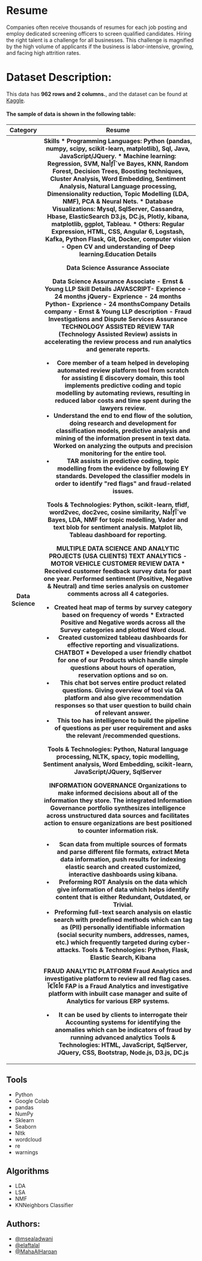 
# Resume
Companies often receive thousands of
resumes for each job posting and
employ dedicated screening officers
to screen qualified candidates.
Hiring the right talent is a
challenge for all businesses. This
challenge is magnified by the high
volume of applicants if the business
is labor-intensive, growing, and
facing high attrition rates.

# Dataset Description:
This data has **962 rows and 2 columns.**, and the dataset can be found at [Kaggle](https://www.kaggle.com/gauravduttakiit/resume-dataset/code?datasetId=1177531&sortBy=voteCount).



#### The sample of data is shown in the following table:

<table width="100%">
 <tr>
  <th>Category</th><th>Resume</th>
 </tr>
 <tr>
  <th>Data Science</th><th>Skills * Programming Languages: Python (pandas, numpy, scipy, scikit-learn, matplotlib), Sql, Java, JavaScript/JQuery. * Machine learning: Regression, SVM, Naأƒآ¯ve Bayes, KNN, Random Forest, Decision Trees, Boosting techniques, Cluster Analysis, Word Embedding, Sentiment Analysis, Natural Language processing, Dimensionality reduction, Topic Modelling (LDA, NMF), PCA & Neural Nets. * Database Visualizations: Mysql, SqlServer, Cassandra, Hbase, ElasticSearch D3.js, DC.js, Plotly, kibana, matplotlib, ggplot, Tableau. * Others: Regular Expression, HTML, CSS, Angular 6, Logstash, Kafka, Python Flask, Git, Docker, computer vision - Open CV and understanding of Deep learning.Education Details 

Data Science Assurance Associate 

Data Science Assurance Associate - Ernst & Young LLP
Skill Details 
JAVASCRIPT- Exprience - 24 months
jQuery- Exprience - 24 months
Python- Exprience - 24 monthsCompany Details 
company - Ernst & Young LLP
description - Fraud Investigations and Dispute Services   Assurance
TECHNOLOGY ASSISTED REVIEW
TAR (Technology Assisted Review) assists in accelerating the review process and run analytics and generate reports.
* Core member of a team helped in developing automated review platform tool from scratch for assisting E discovery domain, this tool implements predictive coding and topic modelling by automating reviews, resulting in reduced labor costs and time spent during the lawyers review.
* Understand the end to end flow of the solution, doing research and development for classification models, predictive analysis and mining of the information present in text data. Worked on analyzing the outputs and precision monitoring for the entire tool.
* TAR assists in predictive coding, topic modelling from the evidence by following EY standards. Developed the classifier models in order to identify "red flags" and fraud-related issues.

Tools & Technologies: Python, scikit-learn, tfidf, word2vec, doc2vec, cosine similarity, Naأƒآ¯ve Bayes, LDA, NMF for topic modelling, Vader and text blob for sentiment analysis. Matplot lib, Tableau dashboard for reporting.

MULTIPLE DATA SCIENCE AND ANALYTIC PROJECTS (USA CLIENTS)
TEXT ANALYTICS - MOTOR VEHICLE CUSTOMER REVIEW DATA * Received customer feedback survey data for past one year. Performed sentiment (Positive, Negative & Neutral) and time series analysis on customer comments across all 4 categories.
* Created heat map of terms by survey category based on frequency of words * Extracted Positive and Negative words across all the Survey categories and plotted Word cloud.
* Created customized tableau dashboards for effective reporting and visualizations.
CHATBOT * Developed a user friendly chatbot for one of our Products which handle simple questions about hours of operation, reservation options and so on.
* This chat bot serves entire product related questions. Giving overview of tool via QA platform and also give recommendation responses so that user question to build chain of relevant answer.
* This too has intelligence to build the pipeline of questions as per user requirement and asks the relevant /recommended questions.

Tools & Technologies: Python, Natural language processing, NLTK, spacy, topic modelling, Sentiment analysis, Word Embedding, scikit-learn, JavaScript/JQuery, SqlServer

INFORMATION GOVERNANCE
Organizations to make informed decisions about all of the information they store. The integrated Information Governance portfolio synthesizes intelligence across unstructured data sources and facilitates action to ensure organizations are best positioned to counter information risk.
* Scan data from multiple sources of formats and parse different file formats, extract Meta data information, push results for indexing elastic search and created customized, interactive dashboards using kibana.
* Preforming ROT Analysis on the data which give information of data which helps identify content that is either Redundant, Outdated, or Trivial.
* Preforming full-text search analysis on elastic search with predefined methods which can tag as (PII) personally identifiable information (social security numbers, addresses, names, etc.) which frequently targeted during cyber-attacks.
Tools & Technologies: Python, Flask, Elastic Search, Kibana

FRAUD ANALYTIC PLATFORM
Fraud Analytics and investigative platform to review all red flag cases.
أ¢آ€آ¢ FAP is a Fraud Analytics and investigative platform with inbuilt case manager and suite of Analytics for various ERP systems.
* It can be used by clients to interrogate their Accounting systems for identifying the anomalies which can be indicators of fraud by running advanced analytics
Tools & Technologies: HTML, JavaScript, SqlServer, JQuery, CSS, Bootstrap, Node.js, D3.js, DC.js</th>
 </tr>
</table>



## Tools
- Python
- Google Colab
- pandas
- NumPy
- Sklearn
- Seaborn
- Nltk
- wordcloud
- re
- warnings


## Algorithms
- LDA
- LSA
- NMF
- KNNeighbors Classifier


## Authors:
- [@msealadwani](https://github.com/msealadwani)
- [@elaftalal](https://github.com/elaftalal)
- [@MahaAlHarqan](https://github.com/MahaAlHarqan)
